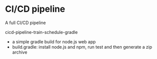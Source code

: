 # CI/CD pipeline
 A full CI/CD pipeline

cicd-pipeline-train-schedule-gradle
- a simple gradle build for node.js web app
- build.gradle: install node.js and npm, run test and then generate a zip archive 
